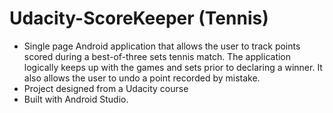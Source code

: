 # Udacity-ScoreKeeper (Tennis)

- Single page Android application that allows the user to track points scored during a best-of-three sets tennis match. The application logically keeps up with the games and sets prior to declaring a winner. It also allows the user to undo a point recorded by mistake.
- Project designed from a Udacity course
- Built with Android Studio.
